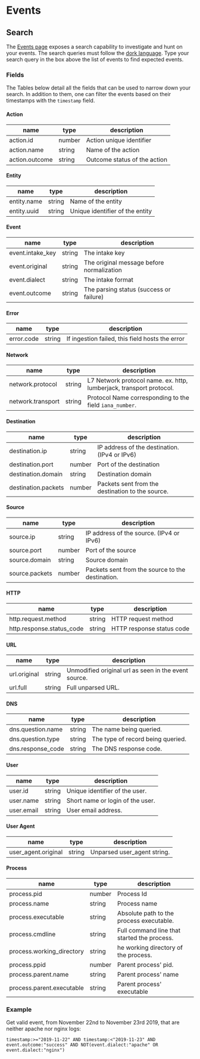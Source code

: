 # Events

## Search

The [Events page](https://app.sekoia.io/sic/events) exposes a search capability to investigate and hunt on your events. The search queries must follow the [dork language](dork.md). Type your search query in the box above the list of events to find expected events.


### Fields

The Tables below detail all the fields that can be used to narrow down your search.
In addition to them, one can filter the events based on their timestamps with the `timestamp` field.

#### Action

| name | type | description |
|------|------|-------------|
| action.id | number | Action unique identifier  |
| action.name | string | Name of the action  |
| action.outcome | string | Outcome status of the action |

#### Entity

| name | type | description |
|------|------|-------------|
| entity.name | string | Name of the entity |
| entity.uuid | string | Unique identifier of the entity |

#### Event

| name | type | description |
|------|------|-------------|
| event.intake_key | string | The intake key |
| event.original | string | The original message before normalization |
| event.dialect | string | The intake format |
| event.outcome | string | The parsing status (success or failure) |

#### Error

| name | type | description |
|------|------|-------------|
| error.code | string | If ingestion failed, this field hosts the error |


#### Network

| name | type | description |
|------|------|-------------|
| network.protocol | string | L7 Network protocol name. ex. http, lumberjack, transport protocol. |
| network.transport | string | Protocol Name corresponding to the field `iana_number`. |


#### Destination

| name | type | description |
|------|------|-------------|
| destination.ip | string | IP address of the destination. (IPv4 or IPv6) |
| destination.port | number | Port of the destination |
| destination.domain | string | Destination domain |
| destination.packets | number | Packets sent from the destination to the source. |

#### Source

| name | type | description |
|------|------|-------------|
| source.ip | string | IP address of the source. (IPv4 or IPv6) |
| source.port | number | Port of the source |
| source.domain | string | Source domain |
| source.packets | number | Packets sent from the source to the destination. |


#### HTTP

| name | type | description |
|------|------|-------------|
| http.request.method | string | HTTP request method |
| http.response.status_code | string | HTTP response status code |

#### URL


| name | type | description |
|------|------|-------------|
| url.original | string | Unmodified original url as seen in the event source. |
| url.full | string | Full unparsed URL. |


#### DNS

| name | type | description |
|------|------|-------------|
| dns.question.name | string | The name being queried. |
| dns.question.type | string | The type of record being queried. |
| dns.response_code | string | The DNS response code. |

#### User

| name | type | description |
|------|------|-------------|
| user.id | string | Unique identifier of the user. |
| user.name | string | Short name or login of the user. |
| user.email | string | User email address. |

#### User Agent

| name | type | description |
|------|------|-------------|
| user_agent.original | string | Unparsed user_agent string. |

#### Process

| name | type | description |
|------|------|-------------|
| process.pid | number | Process Id |
| process.name | string | Process name |
| process.executable | string | Absolute path to the process executable. |
| process.cmdline | string | Full command line that started the process. |
| process.working_directory | string | he working directory of the process. |
| process.ppid | number | Parent process' pid. |
| process.parent.name | string | Parent process' name |
| process.parent.executable | string | Parent process' executable |


### Example

Get valid event, from November 22nd to November 23rd 2019, that are neither apache nor nginx logs:

`timestamp:>="2019-11-22" AND timestamp:<"2019-11-23" AND event.outcome:"success" AND NOT(event.dialect:"apache" OR event.dialect:"nginx")`

